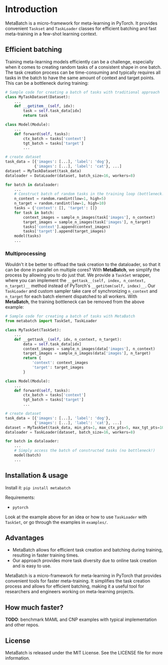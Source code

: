 # Introduction

MetaBatch is a micro-framework for meta-learning in PyTorch. It provides convenient `Taskset` and
`TaskLoader` classes for efficient batching and fast meta-training in a few-shot learning context.

## Efficient batching

Training meta-learning models efficiently can be a challenge, especially when it comes to creating
random tasks of a consistent shape in one batch. The task creation process can be time-consuming
and typically requires all tasks in the batch to have the same amount of context and target points.
This can be a bottleneck during training:

```python
# Sample code for creating a batch of tasks with traditional approach
class MyTaskDataset(Dataset):
    ...
    def __getitem__(self, idx):
        task = self.task_data[idx]
        return task

class Model(Module):
    ...
    def forward(self, tasks):
        ctx_batch = tasks['context']
        tgt_batch = tasks['target']
        ...

# create dataset
task_data = [{'images': [...], 'label': 'dog'},
             {'images': [...], 'label': 'cat'}, ...]
dataset = MyTaskDataset(task_data)
dataloader = DataLoader(dataset, batch_size=16, workers=8)

for batch in dataloader:
    ...
    # Construct batch of random tasks in the training loop (bottleneck!)
    n_context = random.randint(low=1, high=5)
    n_target = random.randint(low=1, high=10)
    tasks = {'context': [], 'target': []}
    for task in batch:
        context_images = sample_n_images(task['images'], n_context)
        target_images = sample_n_images(task['images'], n_target)
        tasks['context'].append(context_images)
        tasks['target'].append(target_images)
    model(tasks)
    ...
```

### Multiprocessing
Wouldn't it be better to offload the task creation to the dataloader, so that it can be done in
parallel on multiple cores?
With **MetaBatch**, we simplify the process by allowing you to do just that.
We provide a `TaskSet` wrapper, where you can implement the `__gettask__(self, index, n_context,
n_target)__` method instead of PyTorch's `__getitem(self, index)__`. Our `TaskLoader` and
custom sampler take care of synchronizing `n_context` and `n_target` for each batch element
dispatched to all workers. With **MetaBatch**, the training bottleneck can be removed from the
above example:
```python
# Sample code for creating a batch of tasks with MetaBatch
from metabatch import TaskSet, TaskLoader

class MyTaskSet(TaskSet):
    ...
    def __gettask__(self, idx, n_context, n_target):
        data = self.task_data[idx]
        context_images = sample_n_images(data['images'], n_context)
        target_images = sample_n_images(data['images'], n_target)
        return {
            'context': context_images
            'target': target_images
        }

class Model(Module):
    ...
    def forward(self, tasks):
        ctx_batch = tasks['context']
        tgt_batch = tasks['target']
        ...

# create dataset
task_data = [{'images': [...], 'label': 'dog'},
             {'images': [...], 'label': 'cat'}, ...]
dataset = MyTaskSet(task_data, min_pts=1, max_ctx_pts=5, max_tgt_pts=10)
dataloader = TaskLoader(dataset, batch_size=16, workers=8)

for batch in dataloader:
    ...
    # Simply access the batch of constructed tasks (no bottleneck!)
    model(batch)
    ...

```

## Installation & usage

Install it: `pip install metabatch`

Requirements:
- `pytorch`

Look at the example above for an idea or how to use `TaskLoader` with `TaskSet`, or go through the
examples in `examples/`.



## Advantages

- MetaBatch allows for efficient task creation and batching during training, resulting in faster training times.
- Our approach provides more task diversity due to online task creation and is easy to use.


MetaBatch is a micro-framework for meta-learning in PyTorch that provides convenient tools for
faster meta-training. It simplifies the task creation process and allows for efficient batching,
making it a useful tool for researchers and engineers working on meta-learning projects.

## How much faster?

**TODO**: benchmark MAML and CNP examples with typical implementation and other repos.


## License

MetaBatch is released under the MIT License. See the LICENSE file for more information.
